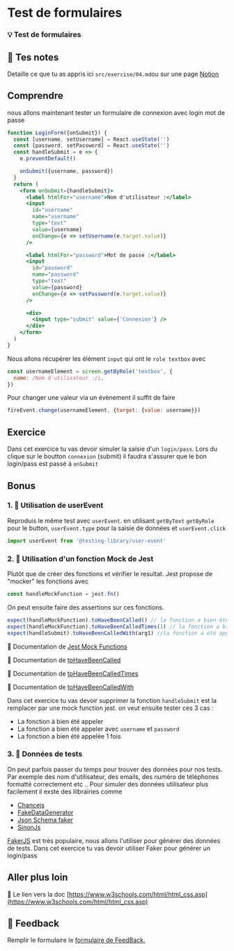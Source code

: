 # Test de formulaires

### 💡 Test de formulaires

## 📝 Tes notes

Detaille ce que tu as appris ici
`src/exercise/04.md`ou sur une page [Notion](https://go.mikecodeur.com/course-notes-template)

## Comprendre

nous allons maintenant tester un formulaire de connexion avec login mot de passe

```jsx
function LoginForm({onSubmit}) {
  const [username, setUsername] = React.useState('')
  const [password, setPassword] = React.useState('')
  const handleSubmit = e => {
    e.preventDefault()

    onSubmit({username, password})
  }
  return (
    <form onSubmit={handleSubmit}>
      <label htmlFor="username">Nom d'utilisateur :</label>
      <input
        id="username"
        name="username"
        type="text"
        value={username}
        onChange={e => setUsername(e.target.value)}
      />

      <label htmlFor="password">Mot de passe :</label>
      <input
        id="password"
        name="password"
        type="text"
        value={password}
        onChange={e => setPassword(e.target.value)}
      />

      <div>
        <input type="submit" value={'Connexion'} />
      </div>
    </form>
  )
}
```

Nous allons récupérer les élément `input` qui ont le `role textbox` avec

```jsx
const usernameElement = screen.getByRole('textbox', {
  name: /Nom d'utilisateur :/i,
})
```

Pour changer une valeur via un évènement il suffit de faire

```jsx
fireEvent.change(usernameElement, {target: {value: username}})
```

## Exercice

Dans cet exercice tu vas devoir simuler la saisie d'un `login/pass`. Lors du
clique sur le boutton `connexion` (submit) il faudra s'assurer que le bon
login/pass est passé à `onSubmit`

## Bonus

### 1. 🚀 Utilisation de userEvent

Reproduis le même test avec `userEvent`. en utilisant `getByText` `getByRole`
pour le button, `userEvent.type` pour la saisie de données et `userEvent.click`

```jsx
import userEvent from '@testing-library/user-event'
```

### 2. 🚀 Utilisation d'un fonction Mock de Jest

Plutôt que de créer des fonctions et vérifier le resultat. Jest propose de
"mocker" les fonctions avec

```jsx
const handleMockFunction = jest.fn()
```

On peut ensuite faire des assertions sur ces fonctions.

```jsx
expect(handleMockFunction).toHaveBeenCalled() // la fonction a bien été appelé
expect(handleMockFunction).toHaveBeenCalledTimes(1) // la fonction a bien été appelé 1x
expect(handleSubmit).toHaveBeenCalledWith(arg1) //la fonction a été appeler avec arg1
```

📑 Documentation de
[Jest Mock Functions](https://jestjs.io/docs/mock-function-api)

📑 Documentation de
[toHaveBeenCalled](https://jestjs.io/docs/expect#tohavebeencalled)

📑 Documentation de
[toHaveBeenCalledTimes](https://jestjs.io/docs/expect#tohavebeencalledtimesnumber)

📑 Documentation de
[toHaveBeenCalledWith](https://jestjs.io/docs/expect#tohavebeencalledwitharg1-arg2-)

Dans cet exercice tu vas devoir supprimer la fonction `handleSubmit` est la
remplacer par une mock function jest. on veut ensuite tester ces 3 cas :

- La fonction à bien été appeler
- La fonction a bien été appeler avec `username` et `password`
- La fonction a bien été appelée 1 fois

### 3. 🚀 Données de tests

On peut parfois passer du temps pour trouver des données pour nos tests. Par
exemple des nom d'utilisateur, des emails, des numéro de téléphones formatté
correctement etc .. Pour simuler des données utilisateur plus facilement il
exste des lilbrairies comme

- [Chancejs](https://github.com/chancejs/chancejs)
- [FakeDataGenerator](https://github.com/Cambalab/fake-data-generator)
- [Json Schema faker](https://github.com/json-schema-faker/json-schema-faker)
- [SinonJs](https://sinonjs.org/)

[FakerJS](https://github.com/marak/Faker.js/) est très populaire, nous allons
l'utiliser pour générer des données de tests. Dans cet exercice tu vas devoir
utiliser Faker pour générer un login/pass

## Aller plus loin

📑 Le lien vers la doc
[https://www.w3schools.com/html/html_css.asp](https://www.w3schools.com/html/html_css.asp)

## 🐜 Feedback

Remplir le formulaire le
[formulaire de FeedBack.](https://go.mikecodeur.com/cours-react-avis?entry.1430994900=React%20Testing%20Module&entry.533578441=04%20Test%20de%20formulaires)
